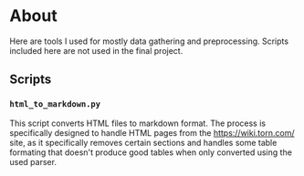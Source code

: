 
# About 

Here are tools I used for mostly data gathering and preprocessing. Scripts included here are not used in the final project. 


## Scripts

### `html_to_markdown.py`
This script converts HTML files to markdown format. The process is specifically designed to handle HTML pages from the https://wiki.torn.com/ site, as it specifically removes certain sections and handles some table formating that doesn't produce good tables when only converted using the used parser.